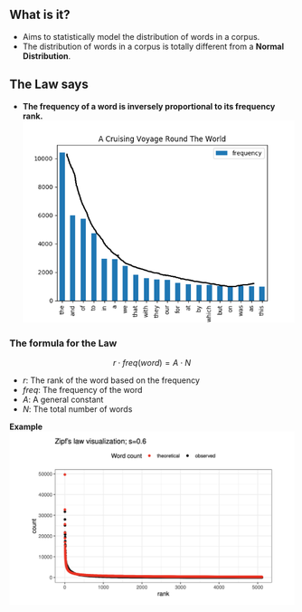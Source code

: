 ## What is it?
* Aims to statistically model the distribution of words in a corpus.
* The distribution of words in a corpus is totally different from a **Normal Distribution**.

## The Law says
* **The frequency of a word is inversely proportional to its frequency rank.**
![image](images/zipf.png)
### The formula for the Law
$$ r \cdot freq(word) = A \cdot N $$
* $r$: The rank of the word based on the frequency
* $freq$: The frequency of the word
* $A$: A general constant 
* $N$: The total number of words

**Example**
![image](images/zipf-exa.png)
